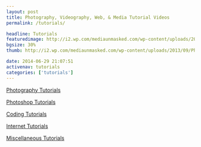 ```yaml
---
layout: post
title: Photography, Videography, Web, & Media Tutorial Videos
permalink: /tutorials/

headline: Tutorials
featuredimage: http://i2.wp.com/mediaunmasked.com/wp-content/uploads/2013/09/Phantom-Final-Smalelr.jpg
bgsize: 30%
thumb: http://i2.wp.com/mediaunmasked.com/wp-content/uploads/2013/09/Phantom-Final-Smalelr.jpg?zoom=1.5&resize=900%2C691

date: 2014-06-29 21:07:51
activenav: tutorials
categories: ['tutorials']
---
```


<div class="col-md-6 col-sm-12" style="margin-top: 3%;">
	<div class="pull-left overlayimg" style="background: url('http://i.imgur.com/RgjFzbv.jpg') center center; background-size: cover;">
		<div class="overlaycontainer"><span class="overlaytxt"><a href="photography">Photography Tutorials</a></span></div>
	</div>
</div>

<div class="col-md-6 col-sm-12" style="margin-top: 3%;">
	<div class="pull-left overlayimg" style="background: url('http://i.imgur.com/4iE0dV0.jpg') center center; background-size: cover;">
		<div class="overlaycontainer"><span class="overlaytxt"><a href="photoshop">Photoshop Tutorials</a></span></div>
	</div>
</div>

<div class="col-md-6 col-sm-12" style="margin-top: 3%;">
	<div class="pull-left overlayimg" style="background: url('http://i.imgur.com/JWifsPG.jpg') center center; background-size: cover;">
		<div class="overlaycontainer"><span class="overlaytxt"><a href="coding">Coding Tutorials</a></span></div>
	</div>
</div>

<div class="col-md-6 col-sm-12" style="margin-top: 3%;">
	<div class="pull-left overlayimg" style="background: url('http://i.imgur.com/ByQzdAH.jpg') center center; background-size: cover;">
		<div class="overlaycontainer"><span class="overlaytxt"><a href="internet">Internet Tutorials</a></span></div>
	</div>
</div>

<div class="col-md-6 col-sm-12" style="margin-top: 3%;">
	<div class="pull-left overlayimg" style="background: url('http://i.imgur.com/mFNtdCr.jpg') center center; background-size: cover;">
		<div class="overlaycontainer"><span class="overlaytxt"><a href="misc">Miscellaneous Tutorials</a></span></div>
	</div>
</div>